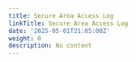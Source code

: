 ```yaml
---
title: Secure Area Access Log
linkTitle: Secure Area Access Log
date: '2025-05-01T21:05:00Z'
weight: 0
description: No content
---
```



